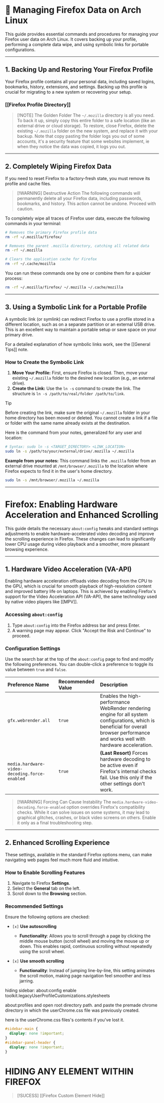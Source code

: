 # 🦊 Managing Firefox Data on Arch Linux

This guide provides essential commands and procedures for managing your Firefox user data on Arch Linux. It covers backing up your profile, performing a complete data wipe, and using symbolic links for portable configurations.

---

## 1. Backing Up and Restoring Your Firefox Profile

Your Firefox profile contains all your personal data, including saved logins, bookmarks, history, extensions, and settings. Backing up this profile is crucial for migrating to a new system or recovering your setup.

### [[Firefox Profile Directory]]

> [!NOTE] The Golden Folder
> The `~/.mozilla` directory is all you need. To back it up, simply copy this entire folder to a safe location (like an external drive or cloud storage). To restore, close Firefox, delete the existing `~/.mozilla` folder on the new system, and replace it with your backup. Note that copy pasting the folder logs you out of some accounts, it's a security feature that some websites implement, ie when they notice the data was copied, it logs you out.   

---

## 2. Completely Wiping Firefox Data

If you need to reset Firefox to a factory-fresh state, you must remove its profile and cache files.

> [!WARNING] Destructive Action
> The following commands will permanently delete all your Firefox data, including passwords, bookmarks, and history. This action cannot be undone. Proceed with caution.

To completely wipe all traces of Firefox user data, execute the following commands in your terminal:

```bash
# Removes the primary Firefox profile data
rm -rf ~/.mozilla/firefox/

# Removes the parent .mozilla directory, catching all related data
rm -rf ~/.mozilla

# Clears the application cache for Firefox
rm -rf ~/.cache/mozilla
```

You can run these commands one by one or combine them for a quicker process:
```bash
rm -rf ~/.mozilla/firefox/ ~/.mozilla ~/.cache/mozilla
```

---

## 3. Using a Symbolic Link for a Portable Profile

A symbolic link (or symlink) can redirect Firefox to use a profile stored in a different location, such as on a separate partition or an external USB drive. This is an excellent way to maintain a portable setup or save space on your primary drive.

For a detailed explanation of how symbolic links work, see the [[General Tips]] note.

### How to Create the Symbolic Link

1.  **Move Your Profile:** First, ensure Firefox is closed. Then, move your existing `~/.mozilla` folder to the desired new location (e.g., an external drive).
2.  **Create the Link:** Use the `ln -s` command to create the link. The structure is `ln -s /path/to/real/folder /path/to/link`.

> [!TIP]
> Before creating the link, make sure the original `~/.mozilla` folder in your home directory has been moved or deleted. You cannot create a link if a file or folder with the same name already exists at the destination.

Here is the command from your notes, generalized for any user and location:

```bash
# Syntax: sudo ln -s <TARGET_DIRECTORY> <LINK_LOCATION>
sudo ln -s /path/to/your/external/drive/.mozilla ~/.mozilla
```

**Example from your notes:**
This command links the `.mozilla` folder from an external drive mounted at `/mnt/browser/.mozilla` to the location where Firefox expects to find it in the user's home directory.

```bash
sudo ln -s /mnt/browser/.mozilla ~/.mozilla
```

---

# Firefox: Enabling Hardware Acceleration and Enhanced Scrolling

This guide details the necessary `about:config` tweaks and standard settings adjustments to enable hardware-accelerated video decoding and improve the scrolling experience in Firefox. These changes can lead to significantly lower CPU usage during video playback and a smoother, more pleasant browsing experience.

---

## 1. Hardware Video Acceleration (VA-API)

Enabling hardware acceleration offloads video decoding from the CPU to the GPU, which is crucial for smooth playback of high-resolution content and improved battery life on laptops. This is achieved by enabling Firefox's support for the Video Acceleration API (VA-API), the same technology used by native video players like [[MPV]].

### Accessing `about:config`

1.  Type `about:config` into the Firefox address bar and press Enter.
2.  A warning page may appear. Click "Accept the Risk and Continue" to proceed.

### Configuration Settings

Use the search bar at the top of the `about:config` page to find and modify the following preferences. You can double-click a preference to toggle its value between `true` and `false`.

| Preference Name | Recommended Value | Description |
| :--- | :--- | :--- |
| `gfx.webrender.all` | `true` | Enables the high-performance WebRender rendering engine for all system configurations, which is beneficial for overall browser performance and works well with hardware acceleration. |
| `media.hardware-video-decoding.force-enabled` | `true` | **(Last Resort)** Forces hardware decoding to be active even if Firefox's internal checks fail. Use this only if the other settings don't work. |

> [!WARNING] Forcing Can Cause Instability
> The `media.hardware-video-decoding.force-enabled` option overrides Firefox's compatibility checks. While it can solve issues on some systems, it may lead to graphical glitches, crashes, or black video screens on others. Enable it only as a final troubleshooting step.

---

## 2. Enhanced Scrolling Experience

These settings, available in the standard Firefox options menu, can make navigating web pages feel much more fluid and intuitive.

### How to Enable Scrolling Features

1.  Navigate to Firefox **Settings**.
2.  Select the **General** tab on the left.
3.  Scroll down to the **Browsing** section.

### Recommended Settings

Ensure the following options are checked:

-   `[x]` **Use autoscrolling**
    -   **Functionality**: Allows you to scroll through a page by clicking the middle mouse button (scroll wheel) and moving the mouse up or down. This enables rapid, continuous scrolling without repeatedly using the scroll wheel.

-   `[x]` **Use smooth scrolling**
    -   **Functionality**: Instead of jumping line-by-line, this setting animates the scroll motion, making page navigation feel smoother and less jarring.


hiding sidebar: about:config
enable 
toolkit.legacyUserProfileCustomizations.stylesheets

about:profiles and open root directory path. and paste the premade chrome directory in which the userChrome.css file was previously created.

here is the userChrome.css files's contents if you've lost it. 
```css
#sidebar-main {
  display: none !important;
}
#sidebar-panel-header {
  display: none !important;
}
```


# HIDING ANY ELEMENT WITHIN FIREFOX

> [!SUCESS] [[Firefox Custom Element Hide]]